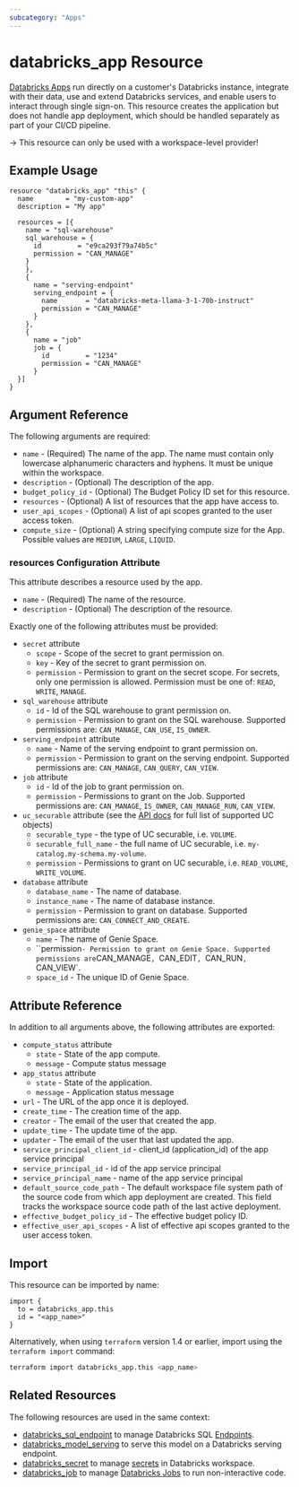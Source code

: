```yaml
---
subcategory: "Apps"
---
```

# databricks_app Resource

[Databricks Apps](https://docs.databricks.com/en/dev-tools/databricks-apps/index.html) run directly on a customer's Databricks instance, integrate with their data, use and extend Databricks services, and enable users to interact through single sign-on. This resource creates the application but does not handle app deployment, which should be handled separately as part of your CI/CD pipeline.

-> This resource can only be used with a workspace-level provider!

## Example Usage

```hcl
resource "databricks_app" "this" {
  name        = "my-custom-app"
  description = "My app"

  resources = [{
    name = "sql-warehouse"
    sql_warehouse = {
      id         = "e9ca293f79a74b5c"
      permission = "CAN_MANAGE"
    }
    },
    {
      name = "serving-endpoint"
      serving_endpoint = {
        name       = "databricks-meta-llama-3-1-70b-instruct"
        permission = "CAN_MANAGE"
      }
    },
    {
      name = "job"
      job = {
        id         = "1234"
        permission = "CAN_MANAGE"
      }
  }]
}
```

## Argument Reference

The following arguments are required:

* `name` - (Required) The name of the app. The name must contain only lowercase alphanumeric characters and hyphens. It must be unique within the workspace.
* `description` - (Optional) The description of the app.
* `budget_policy_id` - (Optional) The Budget Policy ID set for this resource.
* `resources` - (Optional) A list of resources that the app have access to.
* `user_api_scopes` - (Optional) A list of api scopes granted to the user access token.
* `compute_size` - (Optional) A string specifying compute size for the App. Possible values are `MEDIUM`, `LARGE`, `LIQUID`.

### resources Configuration Attribute

This attribute describes a resource used by the app.

* `name` - (Required) The name of the resource.
* `description` - (Optional) The description of the resource.

Exactly one of the following attributes must be provided:

* `secret` attribute
  * `scope` - Scope of the secret to grant permission on.
  * `key` - Key of the secret to grant permission on.
  * `permission` - Permission to grant on the secret scope. For secrets, only one permission is allowed. Permission must be one of: `READ`, `WRITE`, `MANAGE`.
* `sql_warehouse` attribute
  * `id` - Id of the SQL warehouse to grant permission on.
  * `permission` - Permission to grant on the SQL warehouse. Supported permissions are: `CAN_MANAGE`, `CAN_USE`, `IS_OWNER`.
* `serving_endpoint` attribute
  * `name` - Name of the serving endpoint to grant permission on.
  * `permission` - Permission to grant on the serving endpoint. Supported permissions are: `CAN_MANAGE`, `CAN_QUERY`, `CAN_VIEW`.
* `job` attribute
  * `id` - Id of the job to grant permission on.
  * `permission` - Permissions to grant on the Job. Supported permissions are: `CAN_MANAGE`, `IS_OWNER`, `CAN_MANAGE_RUN`, `CAN_VIEW`.
* `uc_securable` attribute (see the [API docs](https://docs.databricks.com/api/workspace/apps/create#resources-uc_securable) for full list of supported UC objects)
  * `securable_type` - the type of UC securable, i.e. `VOLUME`.
  * `securable_full_name` - the full name of UC securable, i.e. `my-catalog.my-schema.my-volume`.
  * `permission` - Permissions to grant on UC securable, i.e. `READ_VOLUME`, `WRITE_VOLUME`.
* `database` attribute
  * `database_name` - The name of database.
  * `instance_name` - The name of database instance.
  * `permission` - Permission to grant on database. Supported permissions are: `CAN_CONNECT_AND_CREATE`.
* `genie_space` attribute
  * `name` - The name of Genie Space.
  * ``permission` - Permission to grant on Genie Space. Supported permissions are `CAN_MANAGE`, `CAN_EDIT`, `CAN_RUN`, `CAN_VIEW`.
  * `space_id` - The unique ID of Genie Space.

## Attribute Reference

In addition to all arguments above, the following attributes are exported:

* `compute_status` attribute
  * `state` - State of the app compute.
  * `message` - Compute status message
* `app_status` attribute
  * `state` - State of the application.
  * `message` - Application status message
* `url` - The URL of the app once it is deployed.
* `create_time` - The creation time of the app.
* `creator` - The email of the user that created the app.
* `update_time` - The update time of the app.
* `updater` - The email of the user that last updated the app.
* `service_principal_client_id` - client_id (application_id) of the app service principal
* `service_principal_id` - id of the app service principal
* `service_principal_name` - name of the app service principal
* `default_source_code_path` - The default workspace file system path of the source code from which app deployment are created. This field tracks the workspace source code path of the last active deployment.
* `effective_budget_policy_id` - The effective budget policy ID.
* `effective_user_api_scopes` - A list of effective api scopes granted to the user access token.

## Import

This resource can be imported by name:

```hcl
import {
  to = databricks_app.this
  id = "<app_name>"
}
```

Alternatively, when using `terraform` version 1.4 or earlier, import using the `terraform import` command:

```bash
terraform import databricks_app.this <app_name>
```

## Related Resources

The following resources are used in the same context:

* [databricks_sql_endpoint](sql_endpoint.md) to manage Databricks SQL [Endpoints](https://docs.databricks.com/sql/admin/sql-endpoints.html).
* [databricks_model_serving](model_serving.md) to serve this model on a Databricks serving endpoint.
* [databricks_secret](secret.md) to manage [secrets](https://docs.databricks.com/security/secrets/index.html#secrets-user-guide) in Databricks workspace.
* [databricks_job](job.md) to manage [Databricks Jobs](https://docs.databricks.com/jobs.html) to run non-interactive code.

